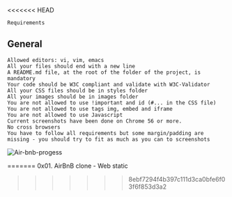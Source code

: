 <<<<<<< HEAD
```
Requirements
```
## General

    Allowed editors: vi, vim, emacs
    All your files should end with a new line
    A README.md file, at the root of the folder of the project, is mandatory
    Your code should be W3C compliant and validate with W3C-Validator
    All your CSS files should be in styles folder
    All your images should be in images folder
    You are not allowed to use !important and id (#... in the CSS file)
    You are not allowed to use tags img, embed and iframe
    You are not allowed to use Javascript
    Current screenshots have been done on Chrome 56 or more.
    No cross browsers
    You have to follow all requirements but some margin/padding are missing - you should try to fit as much as you can to screenshots

![Air-bnb-progess](https://s3.amazonaws.com/intranet-projects-files/concepts/74/hbnb_step1.png)


=======
0x01. AirBnB clone - Web static
>>>>>>> 8ebf7294f4b397c111d3ca0bfe6f03f6f853d3a2
